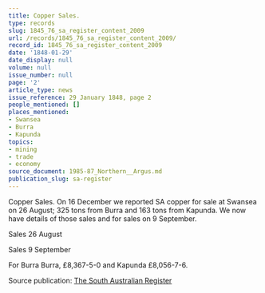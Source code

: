 ```yaml
---
title: Copper Sales.
type: records
slug: 1845_76_sa_register_content_2009
url: /records/1845_76_sa_register_content_2009/
record_id: 1845_76_sa_register_content_2009
date: '1848-01-29'
date_display: null
volume: null
issue_number: null
page: '2'
article_type: news
issue_reference: 29 January 1848, page 2
people_mentioned: []
places_mentioned:
- Swansea
- Burra
- Kapunda
topics:
- mining
- trade
- economy
source_document: 1985-87_Northern__Argus.md
publication_slug: sa-register
---
```


Copper Sales.  On 16 December we reported SA copper for sale at Swansea on 26 August; 325 tons from Burra and 163 tons from Kapunda.  We now have details of those sales and for sales on 9 September.

Sales 26 August

Sales 9 September

For Burra Burra, £8,367-5-0 and Kapunda £8,056-7-6.

Source publication: [The South Australian Register](/publications/sa-register/)
